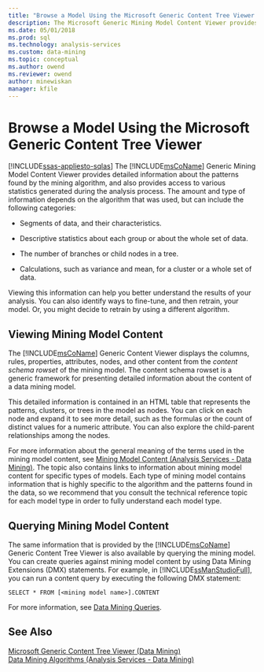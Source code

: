 ```yaml
---
title: "Browse a Model Using the Microsoft Generic Content Tree Viewer | Microsoft Docs"
description: The Microsoft Generic Mining Model Content Viewer provides detailed information about the patterns found by the mining algorithm.
ms.date: 05/01/2018
ms.prod: sql
ms.technology: analysis-services
ms.custom: data-mining
ms.topic: conceptual
ms.author: owend
ms.reviewer: owend
author: minewiskan
manager: kfile
---
```

# Browse a Model Using the Microsoft Generic Content Tree Viewer
[!INCLUDE[ssas-appliesto-sqlas](../includes/ssas-appliesto-sqlas.md)]
  The [!INCLUDE[msCoName](../includes/msconame-md.md)] Generic Mining Model Content Viewer provides detailed information about the patterns found by the mining algorithm, and also provides access to various statistics generated during the analysis process. The amount and type of information depends on the algorithm that was used, but can include the following categories:  
  
-   Segments of data, and their characteristics.  
  
-   Descriptive statistics about each group or about the whole set of data.  
  
-   The number of branches or child nodes in a tree.  
  
-   Calculations, such as variance and mean, for a cluster or a whole set of data.  
  
 Viewing this information can help you better understand the results of your analysis. You can also identify ways to fine-tune, and then retrain, your model. Or, you might decide to retrain by using a different algorithm.  
  
## Viewing Mining Model Content  
 The [!INCLUDE[msCoName](../includes/msconame-md.md)] Generic Content Viewer displays the columns, rules, properties, attributes, nodes, and other content from the *content schema rowset* of the mining model. The content schema rowset is a generic framework for presenting detailed information about the content of a data mining model.  
  
 This detailed information is contained in an HTML table that represents the patterns, clusters, or trees in the model as nodes. You can click on each node and expand it to see more detail, such as the formulas or the count of distinct values for a numeric attribute. You can also explore the child-parent relationships among the nodes.  
  
 For more information about the general meaning of the terms used in the mining model content, see [Mining Model Content &#40;Analysis Services - Data Mining&#41;](../../analysis-services/data-mining/mining-model-content-analysis-services-data-mining.md). The topic also contains links to information about mining model content for specific types of models. Each type of mining model contains information that is highly specific to the algorithm and the patterns found in the data, so we recommend that you consult the technical reference topic for each model type in order to fully understand each model type.  
  
## Querying Mining Model Content  
 The same information that is provided by the [!INCLUDE[msCoName](../includes/msconame-md.md)] Generic Content Tree Viewer is also available by querying the mining model. You can create queries against mining model content by using Data Mining Extensions (DMX) statements. For example, in [!INCLUDE[ssManStudioFull](../includes/ssmanstudiofull-md.md)], you can run a content query by executing the following DMX statement:  
  
```  
SELECT * FROM [<mining model name>].CONTENT  
```  
  
 For more information, see [Data Mining Queries](../../analysis-services/data-mining/data-mining-queries.md).  
  
## See Also  
 [Microsoft Generic Content Tree Viewer &#40;Data Mining&#41;](../analysis-services-overview.md?viewFallbackFrom=sql-server-ver15)   
 [Data Mining Algorithms &#40;Analysis Services - Data Mining&#41;](../../analysis-services/data-mining/data-mining-algorithms-analysis-services-data-mining.md)  
  
